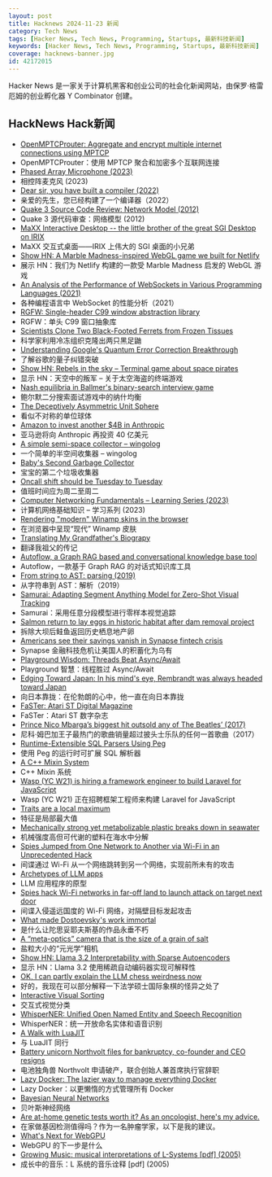 ```yaml
---
layout: post
title: Hacknews 2024-11-23 新闻
category: Tech News
tags: [Hacker News, Tech News, Programming, Startups, 最新科技新闻]
keywords: [Hacker News, Tech News, Programming, Startups, 最新科技新闻]
coverage: hacknews-banner.jpg
id: 42172015
---
```


Hacker News 是一家关于计算机黑客和创业公司的社会化新闻网站，由保罗·格雷厄姆的创业孵化器 Y Combinator 创建。

## HackNews Hack新闻

- [OpenMPTCProuter: Aggregate and encrypt multiple internet connections using MPTCP](https://www.openmptcprouter.com/)
- OpenMPTCProuter：使用 MPTCP 聚合和加密多个互联网连接
- [Phased Array Microphone (2023)](https://benwang.dev/2023/02/26/Phased-Array-Microphone.html)
- 相控阵麦克风 (2023)
- [Dear sir, you have built a compiler (2022)](https://rachit.pl/post/you-have-built-a-compiler/)
- 亲爱的先生，您已经构建了一个编译器（2022）
- [Quake 3 Source Code Review: Network Model (2012)](https://fabiensanglard.net/quake3/network.php)
- Quake 3 源代码审查：网络模型 (2012)
- [MaXX Interactive Desktop -- the little brother of the great SGI Desktop on IRIX](https://docs.maxxinteractive.com/)
- MaXX 交互式桌面——IRIX 上伟大的 SGI 桌面的小兄弟
- [Show HN: A Marble Madness-inspired WebGL game we built for Netlify](https://5-million-devs.netlify.com/)
- 展示 HN：我们为 Netlify 构建的一款受 Marble Madness 启发的 WebGL 游戏
- [An Analysis of the Performance of WebSockets in Various Programming Languages (2021)](https://www.researchgate.net/publication/348993267_An_Analysis_of_the_Performance_of_Websockets_in_Various_Programming_Languages_and_Libraries)
- 各种编程语言中 WebSocket 的性能分析（2021）
- [RGFW: Single-header C99 window abstraction library](https://github.com/ColleagueRiley/RGFW)
- RGFW：单头 C99 窗口抽象库
- [Scientists Clone Two Black-Footed Ferrets from Frozen Tissues](https://www.smithsonianmag.com/smart-news/scientists-clone-two-black-footed-ferrets-from-frozen-tissues-in-conservation-effort-180984203/)
- 科学家利用冷冻组织克隆出两只黑足鼬
- [Understanding Google's Quantum Error Correction Breakthrough](https://www.quantum-machines.co/blog/understanding-googles-quantum-error-correction-breakthrough/)
- 了解谷歌的量子纠错突破
- [Show HN: Rebels in the sky – Terminal game about space pirates](https://github.com/ricott1/rebels-in-the-sky)
- 显示 HN：天空中的叛军 – 关于太空海盗的终端游戏
- [Nash equilibria in Ballmer's binary-search interview game](https://quuxplusone.github.io/blog/2024/09/04/the-game-is-flawed/)
- 鲍尔默二分搜索面试游戏中的纳什均衡
- [The Deceptively Asymmetric Unit Sphere](https://www.tangramvision.com/blog/the-deceptively-asymmetric-unit-sphere)
- 看似不对称的单位球体
- [Amazon to invest another $4B in Anthropic](https://www.cnbc.com/2024/11/22/amazon-to-invest-another-4-billion-in-anthropic-openais-biggest-rival.html)
- 亚马逊将向 Anthropic 再投资 40 亿美元
- [A simple semi-space collector – wingolog](https://wingolog.org/archives/2022/12/10/a-simple-semi-space-collector)
- 一个简单的半空间收集器 – wingolog
- [Baby's Second Garbage Collector](https://jennyjams.net/blog/copygc/)
- 宝宝的第二个垃圾收集器
- [Oncall shift should be Tuesday to Tuesday](https://arthur-johnston.com/tuesday_to_tuesday/)
- 值班时间应为周二至周二
- [Computer Networking Fundamentals – Learning Series (2023)](https://iximiuz.com/en/series/computer-networking-fundamentals/)
- 计算机网络基础知识 – 学习系列 (2023)
- [Rendering "modern" Winamp skins in the browser](https://jordaneldredge.com/notes/webamp-modern/)
- 在浏览器中呈现“现代” Winamp 皮肤
- [Translating My Grandfather's Biograpy](https://blog.korny.info/2024/11/17/translating-my-grandfathers-biography)
- 翻译我祖父的传记
- [Autoflow, a Graph RAG based and conversational knowledge base tool](https://github.com/pingcap/autoflow)
- Autoflow，一款基于 Graph RAG 的对话式知识库工具
- [From string to AST: parsing (2019)](https://kubuszok.com/2019/from-string-to-ast-parsing/)
- 从字符串到 AST：解析（2019）
- [Samurai: Adapting Segment Anything Model for Zero-Shot Visual Tracking](https://arxiv.org/abs/2411.11922)
- Samurai：采用任意分段模型进行零样本视觉追踪
- [Salmon return to lay eggs in historic habitat after dam removal project](https://www.opb.org/article/2024/11/17/salmon-return-to-lay-eggs-in-historic-habitat-after-largest-dam-removal-project-in-us-history/)
- 拆除大坝后鲑鱼返回历史栖息地产卵
- [Americans see their savings vanish in Synapse fintech crisis](https://www.cnbc.com/2024/11/22/synapse-bankruptcy-thousands-of-americans-see-their-savings-vanish.html)
- Synapse 金融科技危机让美国人的积蓄化为乌有
- [Playground Wisdom: Threads Beat Async/Await](https://lucumr.pocoo.org/2024/11/18/threads-beat-async-await/)
- Playground 智慧：线程胜过 Async/Await
- [Edging Toward Japan: In his mind's eye, Rembrandt was always headed toward Japan](https://mainichi.jp/english/articles/20240601/p2a/00m/0et/012000c)
- 向日本靠拢：在伦勃朗的心中，他一直在向日本靠拢
- [FaSTer: Atari ST Digital Magazine](https://www.goto10retro.com/p/faster-atari-st-digital-magazine)
- FaSTer：Atari ST 数字杂志
- [Prince Nico Mbarga’s biggest hit outsold any of The Beatles’ (2017)](https://www.narratively.com/p/his-biggest-hit-sold-more-copies-than-any-of-the-beatles-so-why-havent-you-heard-of-him)
- 尼科·姆巴加王子最热门的歌曲销量超过披头士乐队的任何一首歌曲（2017）
- [Runtime-Extensible SQL Parsers Using Peg](https://duckdb.org/2024/11/22/runtime-extensible-parsers.html)
- 使用 Peg 的运行时可扩展 SQL 解析器
- [A C++ Mixin System](https://jennyjams.net/blog/cpp-mixin/)
- C++ Mixin 系统
- [Wasp (YC W21) is hiring a framework engineer to build Laravel for JavaScript]()
- Wasp (YC W21) 正在招聘框架工程师来构建 Laravel for JavaScript
- [Traits are a local maximum](https://thunderseethe.dev/posts/traits-are-a-local-maxima/)
- 特征是局部最大值
- [Mechanically strong yet metabolizable plastic breaks down in seawater](https://www.science.org/doi/abs/10.1126/science.ado1782?af=R)
- 机械强度高但可代谢的塑料在海水中分解
- [Spies Jumped from One Network to Another via Wi-Fi in an Unprecedented Hack](https://www.wired.com/story/russia-gru-apt28-wifi-daisy-chain-breach/)
- 间谍通过 Wi-Fi 从一个网络跳转到另一个网络，实现前所未有的攻击
- [Archetypes of LLM apps](https://www.contraption.co/archetypes-of-llm-apps/)
- LLM 应用程序的原型
- [Spies hack Wi-Fi networks in far-off land to launch attack on target next door](https://arstechnica.com/security/2024/11/spies-hack-wi-fi-networks-in-far-off-land-to-launch-attack-on-target-next-door/)
- 间谍入侵遥远国度的 Wi-Fi 网络，对隔壁目标发起攻击
- [What made Dostoevsky's work immortal](https://thoughts.wyounas.com/p/what-made-dostoevsky-immortal)
- 是什么让陀思妥耶夫斯基的作品永垂不朽
- [A “meta-optics” camera that is the size of a grain of salt](https://cacm.acm.org/news/a-camera-the-size-of-a-grain-of-salt-could-change-imaging-as-we-know-it/)
- 盐粒大小的“元光学”相机
- [Show HN: Llama 3.2 Interpretability with Sparse Autoencoders](https://github.com/PaulPauls/llama3_interpretability_sae)
- 显示 HN：Llama 3.2 使用稀疏自动编码器实现可解释性
- [OK, I can partly explain the LLM chess weirdness now](https://dynomight.net/more-chess/)
- 好的，我现在可以部分解释一下法学硕士国际象棋的怪异之处了
- [Interactive Visual Sorting](https://mszula.github.io/visual-sorting/)
- 交互式视觉分类
- [WhisperNER: Unified Open Named Entity and Speech Recognition](https://arxiv.org/abs/2409.08107)
- WhisperNER：统一开放命名实体和语音识别
- [A Walk with LuaJIT](https://www.polarsignals.com/blog/posts/2024/11/13/lua-unwinding)
- 与 LuaJIT 同行
- [Battery unicorn Northvolt files for bankruptcy, co-founder and CEO resigns](https://techcrunch.com/2024/11/22/battery-unicorn-northvolt-files-for-bankruptcy-co-founder-and-ceo-resigns/)
- 电池独角兽 Northvolt 申请破产，联合创始人兼首席执行官辞职
- [Lazy Docker: The lazier way to manage everything Docker](https://github.com/jesseduffield/lazydocker)
- Lazy Docker：以更懒惰的方式管理所有 Docker
- [Bayesian Neural Networks](https://www.cs.toronto.edu/~duvenaud/distill_bayes_net/public/)
- 贝叶斯神经网络
- [Are at-home genetic tests worth it? As an oncologist, here's my advice.](https://www.washingtonpost.com/wellness/2024/11/18/home-genetic-cancer-test-mutation/)
- 在家做基因检测值得吗？作为一名肿瘤学家，以下是我的建议。
- [What's Next for WebGPU](https://developer.chrome.com/blog/next-for-webgpu)
- WebGPU 的下一步是什么
- [Growing Music: musical interpretations of L-Systems [pdf] (2005)](https://ccrma.stanford.edu/~elisse/256A/final/growing%20music%20-%20musical%20interpretations%20of%20l-systems.pdf)
- 成长中的音乐：L 系统的音乐诠释 [pdf] (2005)

